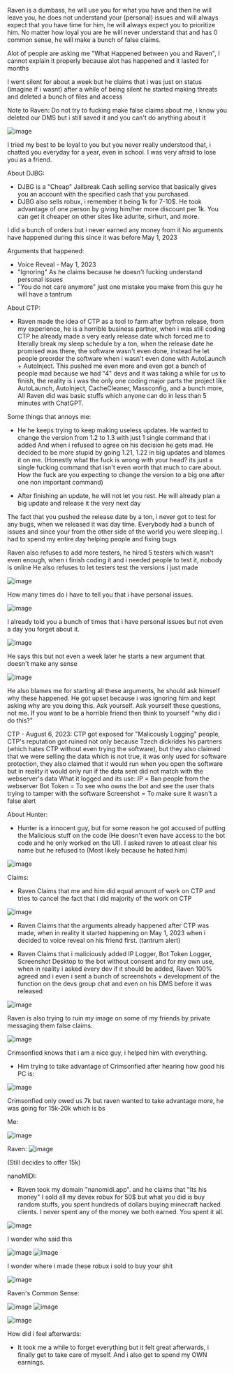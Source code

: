 Raven is a dumbass, he will use you for what you have and then he will leave you, he does not understand your (personal) issues and will always expect that you have time for him, he will always expect you to prioritize him. No matter how loyal you are he will never understand that and has 0 common sense, he will make a bunch of false claims.

Alot of people are asking me "What Happened between you and Raven", I cannot explain it properly because alot has happened and it lasted for months

I went silent for about a week but he claims that i was just on status (Imagine if i wasnt) after a while of being silent he started making threats and deleted a bunch of files and access

Note to Raven: Do not try to fucking make false claims about me, i know you deleted our DMS but i still saved it and you can't do anything about it

![image](https://github.com/NotHammer043/Random-Stuffs/assets/107131733/d2874e61-3c6a-496d-b6f2-d017d4fef401)

I tried my best to be loyal to you but you never really understood that, i chatted you everyday for a year, even in school. I was very afraid to lose you as a friend.

About DJBG:
- DJBG is a "Cheap" Jailbreak Cash selling service that basically gives you an account with the specified cash that you purchased.
- DJBG also sells robux, i remember it being 1k for 7-10$. He took advantage of one person by giving him/her more discount per 1k.
You can get it cheaper on other sites like adurite, sirhurt, and more.

I did a bunch of orders but i never earned any money from it
No arguments have happened during this since it was before May 1, 2023

Arguments that happened:
- Voice Reveal - May 1, 2023
- "Ignoring" As he claims because he doesn't fucking understand personal issues
- "You do not care anymore" just one mistake you make from this guy he will have a tantrum

About CTP:
- Raven made the idea of CTP as a tool to farm after byfron release, from my experience, he is a horrible business partner, when i was still coding CTP he already made a very early release date which forced me to literally break my sleep schedule by a ton, when the release date he promised was there, the software wasn't even done, instead he let people preorder the software when i wasn't even done with AutoLaunch + AutoInject. This pushed me even more and even got a bunch of people mad because we had "4" devs and it was taking a while for us to finish, the reality is i was the only one coding major parts the project like AutoLaunch, AutoInject, CacheCleaner, Massconfig, and a bunch more, All Raven did was basic stuffs which anyone can do in less than 5 minutes with ChatGPT.

Some things that annoys me:
- He he keeps trying to keep making useless updates.
He wanted to change the version from 1.2 to 1.3 with just 1 single command that i added
And when i refused to agree on his decision he gets mad. He decided to be more stupid by going 1.21, 1.22 in big updates and blames it on me. (Honestly what the fuck is wrong with your head? its just a single fucking command that isn't even worth that much to care about. How the fuck are you expecting to change the version to a big one after one non important command)

- After finishing an update, he will not let you rest. He will already plan a big update and release it the very next day

The fact that you pushed the release date by a ton, i never got to test for any bugs, when we released it was day time. Everybody had a bunch of issues and since your from the other side of the world you were sleeping. I had to spend my entire day helping people and fixing bugs

Raven also refuses to add more testers, he hired 5 testers which wasn't even enough, when i finish coding it and i needed people to test it, nobody is online
He also refuses to let testers test the versions i just made

![image](https://github.com/NotHammer043/Random-Stuffs/assets/107131733/85bdb706-2e63-40a5-a114-aeea5793b8f6)

How many times do i have to tell you that i have personal issues.

![image](https://github.com/NotHammer043/Random-Stuffs/assets/107131733/9ee868e3-95f2-4f30-8b21-b60eb8f79ebb)

I already told you a bunch of times that i have personal issues but not even a day you forget about it.

![image](https://github.com/NotHammer043/Random-Stuffs/assets/107131733/f42fffce-b835-46d9-aa8b-3fc3d5d3219a)

He says this but not even a week later he starts a new argument that doesn't make any sense

![image](https://github.com/NotHammer043/Random-Stuffs/assets/107131733/7e55c62d-4691-42f0-8e36-6f4361d40402)


He also blames me for starting all these arguments, he should ask himself why these happened.
He got upset because i was ignoring him and kept asking why are you doing this. Ask yourself.
Ask yourself these questions, not me. If you want to be a horrible friend then think to yourself "why did i do this?"

CTP - August 6, 2023:
CTP got exposed for "Malicously Logging" people, CTP's reputation got ruined not only because Tzech dickrides his partners (which hates CTP without even trying the software), but they also claimed that we were selling the data which is not true, it was only used for software protection, they also claimed that it would run when you open the software but in reality it would only run if the data sent did not match with the webserver's data
What it logged and its use:
IP = Ban people from the webserver
Bot Token = To see who owns the bot and see the user thats trying to tamper with the software
Screenshot = To make sure it wasn't a false alert

About Hunter:
- Hunter is a innocent guy, but for some reason he got accused of putting the Malicious stuff on the code (He doesn't even have access to the bot code and he only worked on the UI). I asked raven to atleast clear his name but he refused to (Most likely because he hated him)

![image](https://github.com/NotHammer043/Random-Stuffs/assets/107131733/09f627a7-a522-46a2-bf41-b573b03cf3b5)


Claims:
- Raven Claims that me and him did equal amount of work on CTP and tries to cancel the fact that i did majority of the work on CTP

![image](https://github.com/NotHammer043/Random-Stuffs/assets/107131733/ae5518b6-f9a8-41d6-ae2e-aa4305d2ce5d)


- Raven Claims that the arguments already happened after CTP was made, when in reality it started happening on May 1, 2023 when i decided to voice reveal on his friend first. (tantrum alert)

- Raven Claims that i maliciously added IP Logger, Bot Token Logger, Screenshot Desktop to the bot without consent and for my own use, when in reality i asked every dev if it should be added, Raven 100% agreed and i even i sent a bunch of screenshots + development of the function on the devs group chat and even on his DMS before it was released

![image](https://github.com/NotHammer043/Random-Stuffs/assets/107131733/debf75d2-b230-4750-a4c0-d1fd735bd508)


Raven is also trying to ruin my image on some of my friends by private messaging them false claims.

![image](https://github.com/NotHammer043/Random-Stuffs/assets/107131733/67425eb2-cf60-4474-9ad1-d0d6c9e4fcaf)

Crimsonfied knows that i am a nice guy, i helped him with everything.
- Him trying to take advantage of Crimsonfied after hearing how good his PC is:

![image](https://github.com/NotHammer043/Random-Stuffs/assets/107131733/8f6a4a53-888f-4520-8e42-9b672304e09a)

Crimsonfied only owed us 7k but raven wanted to take advantage more, he was going for 15k-20k which is bs

Me:

![image](https://github.com/NotHammer043/Random-Stuffs/assets/107131733/430e6e1c-4d41-4753-9804-d17d0a87e8da)

Raven:
![image](https://github.com/NotHammer043/Random-Stuffs/assets/107131733/2cdd059d-f31e-4a47-a101-5df328de8904)

(Still decides to offer 15k)


nanoMIDI:
- Raven took my domain "nanomidi.app". and he claims that "Its his money" I sold all my devex robux for 50$ but what you did is buy random stuffs, you spent hundreds of dollars buying minecraft hacked clients. I never spent any of the money we both earned. You spent it all.

![image](https://github.com/NotHammer043/Random-Stuffs/assets/107131733/8bec43c2-9a85-445f-825f-9fb67432ca06)

I wonder who said this

![image](https://github.com/NotHammer043/Random-Stuffs/assets/107131733/8933c4fb-567c-42ac-bafe-fa3535b14c60)
![image](https://github.com/NotHammer043/Random-Stuffs/assets/107131733/f00ec900-7ee3-4730-8f3c-e045151e4397)

I wonder where i made these robux i sold to buy your shit

![image](https://github.com/NotHammer043/Random-Stuffs/assets/107131733/9371fa96-9d44-4d75-b5d4-d8554591d97e)

Raven's Common Sense:

![image](https://github.com/NotHammer043/Random-Stuffs/assets/107131733/ae40e270-fab5-4715-b21b-dd258133cd7c)
![image](https://github.com/NotHammer043/Random-Stuffs/assets/107131733/ebd5ae26-5781-440d-956c-00c9b4f908f5)

![image](https://github.com/NotHammer043/Random-Stuffs/assets/107131733/f870cc15-3bcc-463d-8a8c-8bb3513a75cf)


How did i feel afterwards:
- It took me a while to forget everything but it felt great afterwards, i finally get to take care of myself. And i also get to spend my OWN earnings.
